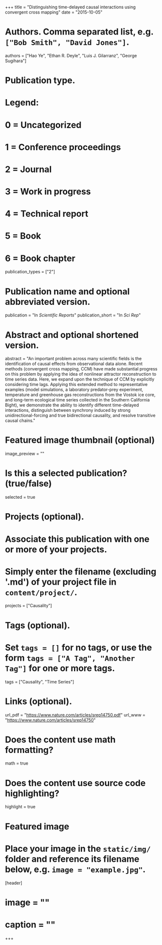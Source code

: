 +++
title = "Distinguishing time-delayed causal interactions using convergent cross mapping"
date = "2015-10-05"

# Authors. Comma separated list, e.g. `["Bob Smith", "David Jones"]`.
authors = ["Hao Ye", "Ethan R. Deyle", "Luis J. Gilarranz", "George Sugihara"]

# Publication type.
# Legend:
# 0 = Uncategorized
# 1 = Conference proceedings
# 2 = Journal
# 3 = Work in progress
# 4 = Technical report
# 5 = Book
# 6 = Book chapter
publication_types = ["2"]

# Publication name and optional abbreviated version.
publication = "In *Scientific Reports*"
publication_short = "In *Sci Rep*"

# Abstract and optional shortened version.
abstract = "An important problem across many scientific fields is the identification of causal effects from observational data alone. Recent methods (convergent cross mapping, CCM) have made substantial progress on this problem by applying the idea of nonlinear attractor reconstruction to time series data. Here, we expand upon the technique of CCM by explicitly considering time lags. Applying this extended method to representative examples (model simulations, a laboratory predator-prey experiment, temperature and greenhouse gas reconstructions from the Vostok ice core, and long-term ecological time series collected in the Southern California Bight), we demonstrate the ability to identify different time-delayed interactions, distinguish between synchrony induced by strong unidirectional-forcing and true bidirectional causality, and resolve transitive causal chains."

# Featured image thumbnail (optional)
image_preview = ""

# Is this a selected publication? (true/false)
selected = true

# Projects (optional).
#   Associate this publication with one or more of your projects.
#   Simply enter the filename (excluding '.md') of your project file in `content/project/`.
projects = ["Causality"]

# Tags (optional).
#   Set `tags = []` for no tags, or use the form `tags = ["A Tag", "Another Tag"]` for one or more tags.
tags = ["Causality", "Time Series"]

# Links (optional).
url_pdf = "https://www.nature.com/articles/srep14750.pdf"
url_www = "https://www.nature.com/articles/srep14750"

# Does the content use math formatting?
math = true

# Does the content use source code highlighting?
highlight = true

# Featured image
# Place your image in the `static/img/` folder and reference its filename below, e.g. `image = "example.jpg"`.
[header]
# image = ""
# caption = ""

+++
